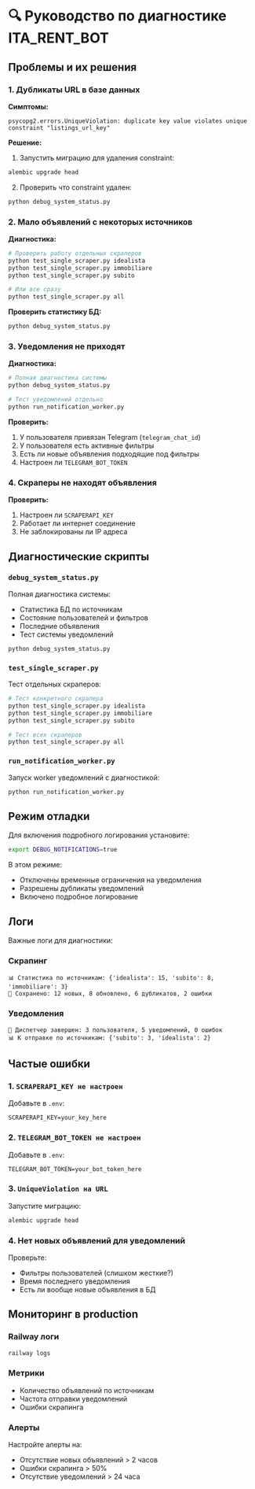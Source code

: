 # 🔍 Руководство по диагностике ITA_RENT_BOT

## Проблемы и их решения

### 1. Дубликаты URL в базе данных

**Симптомы:**

```
psycopg2.errors.UniqueViolation: duplicate key value violates unique constraint "listings_url_key"
```

**Решение:**

1. Запустить миграцию для удаления constraint:

```bash
alembic upgrade head
```

2. Проверить что constraint удален:

```bash
python debug_system_status.py
```

### 2. Мало объявлений с некоторых источников

**Диагностика:**

```bash
# Проверить работу отдельных скраперов
python test_single_scraper.py idealista
python test_single_scraper.py immobiliare
python test_single_scraper.py subito

# Или все сразу
python test_single_scraper.py all
```

**Проверить статистику БД:**

```bash
python debug_system_status.py
```

### 3. Уведомления не приходят

**Диагностика:**

```bash
# Полная диагностика системы
python debug_system_status.py

# Тест уведомлений отдельно
python run_notification_worker.py
```

**Проверить:**

1. У пользователя привязан Telegram (`telegram_chat_id`)
2. У пользователя есть активные фильтры
3. Есть ли новые объявления подходящие под фильтры
4. Настроен ли `TELEGRAM_BOT_TOKEN`

### 4. Скраперы не находят объявления

**Проверить:**

1. Настроен ли `SCRAPERAPI_KEY`
2. Работает ли интернет соединение
3. Не заблокированы ли IP адреса

## Диагностические скрипты

### `debug_system_status.py`

Полная диагностика системы:

- Статистика БД по источникам
- Состояние пользователей и фильтров
- Последние объявления
- Тест системы уведомлений

```bash
python debug_system_status.py
```

### `test_single_scraper.py`

Тест отдельных скраперов:

```bash
# Тест конкретного скрапера
python test_single_scraper.py idealista
python test_single_scraper.py immobiliare
python test_single_scraper.py subito

# Тест всех скраперов
python test_single_scraper.py all
```

### `run_notification_worker.py`

Запуск worker уведомлений с диагностикой:

```bash
python run_notification_worker.py
```

## Режим отладки

Для включения подробного логирования установите:

```bash
export DEBUG_NOTIFICATIONS=true
```

В этом режиме:

- Отключены временные ограничения на уведомления
- Разрешены дубликаты уведомлений
- Включено подробное логирование

## Логи

Важные логи для диагностики:

### Скрапинг

```
📊 Статистика по источникам: {'idealista': 15, 'subito': 8, 'immobiliare': 3}
💾 Сохранено: 12 новых, 8 обновлено, 6 дубликатов, 2 ошибки
```

### Уведомления

```
🔔 Диспетчер завершен: 3 пользователя, 5 уведомлений, 0 ошибок
📊 К отправке по источникам: {'subito': 3, 'idealista': 2}
```

## Частые ошибки

### 1. `SCRAPERAPI_KEY не настроен`

Добавьте в `.env`:

```
SCRAPERAPI_KEY=your_key_here
```

### 2. `TELEGRAM_BOT_TOKEN не настроен`

Добавьте в `.env`:

```
TELEGRAM_BOT_TOKEN=your_bot_token_here
```

### 3. `UniqueViolation на URL`

Запустите миграцию:

```bash
alembic upgrade head
```

### 4. Нет новых объявлений для уведомлений

Проверьте:

- Фильтры пользователей (слишком жесткие?)
- Время последнего уведомления
- Есть ли вообще новые объявления в БД

## Мониторинг в production

### Railway логи

```bash
railway logs
```

### Метрики

- Количество объявлений по источникам
- Частота отправки уведомлений
- Ошибки скрапинга

### Алерты

Настройте алерты на:

- Отсутствие новых объявлений > 2 часов
- Ошибки скрапинга > 50%
- Отсутствие уведомлений > 24 часа
